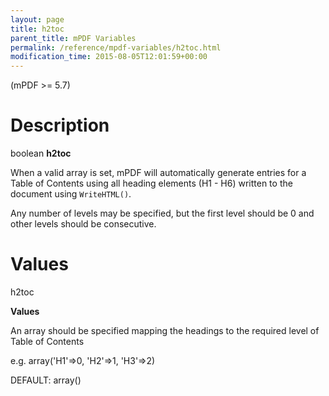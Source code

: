 ```yaml
---
layout: page
title: h2toc
parent_title: mPDF Variables
permalink: /reference/mpdf-variables/h2toc.html
modification_time: 2015-08-05T12:01:59+00:00
---
```


(mPDF &gt;= 5.7)

# Description

boolean **h2toc**

When a valid array is set, mPDF will automatically generate entries for a Table of Contents using all heading elements (H1 - H6) written to the document using `WriteHTML()`.

Any number of levels may be specified, but the first level should be 0 and other levels should be consecutive.

# Values

<span class="parameter">h2toc</span>

**Values**

An array should be specified mapping the headings to the required level of Table of Contents

e.g. array('H1'=&gt;0, 'H2'=&gt;1, 'H3'=&gt;2)

<span class="smallblock">DEFAULT:</span> array()

